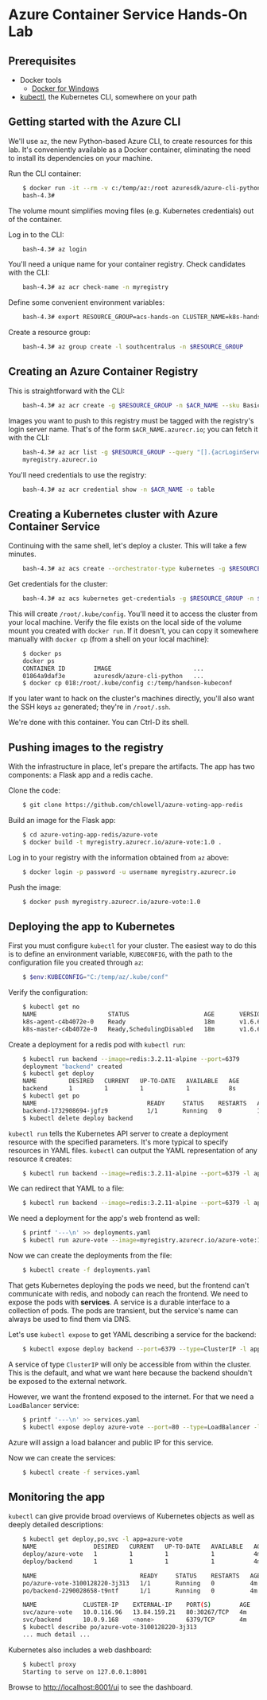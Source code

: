 # Azure Container Service Hands-On Lab
## Prerequisites
* Docker tools
  - [Docker for Windows](https://download.docker.com/win/stable/Docker%20for%20Windows%20Installer.exe)
* [kubectl](https://storage.googleapis.com/kubernetes-release/release/v1.7.0/bin/windows/amd64/kubectl.exe), the Kubernetes CLI, somewhere on your path

## Getting started with the Azure CLI
We'll use `az`, the new Python-based Azure CLI, to create resources for this lab.
It's conveniently available as a Docker container, eliminating the need to install
its dependencies on your machine.

Run the CLI container:
```sh
    $ docker run -it --rm -v c:/temp/az:/root azuresdk/azure-cli-python
    bash-4.3#
```
The volume mount simplifies moving files (e.g. Kubernetes credentials)
out of the container.

Log in to the CLI:
```sh
    bash-4.3# az login
```

You'll need a unique name for your container registry. Check candidates
with the CLI:
```sh
    bash-4.3# az acr check-name -n myregistry
```

Define some convenient environment variables:
```sh
    bash-4.3# export RESOURCE_GROUP=acs-hands-on CLUSTER_NAME=k8s-handson ACR_NAME=myregistry
```

Create a resource group:
```sh
    bash-4.3# az group create -l southcentralus -n $RESOURCE_GROUP
```

## Creating an Azure Container Registry
This is straightforward with the CLI:
```sh
    bash-4.3# az acr create -g $RESOURCE_GROUP -n $ACR_NAME --sku Basic --admin-enabled true
```

Images you want to push to this registry must be tagged with the registry's
login server name. That's of the form `$ACR_NAME.azurecr.io`; you can fetch it
with the CLI:
```sh
    bash-4.3# az acr list -g $RESOURCE_GROUP --query "[].{acrLoginServer:loginServer}" -o tsv
    myregistry.azurecr.io
```

You'll need credentials to use the registry:
```sh
    bash-4.3# az acr credential show -n $ACR_NAME -o table
```

## Creating a Kubernetes cluster with Azure Container Service
Continuing with the same shell, let's deploy a cluster. This will take a
few minutes.

```sh
    bash-4.3# az acs create --orchestrator-type kubernetes -g $RESOURCE_GROUP -n $CLUSTER_NAME --agent-count 1 --generate-ssh-keys
```

Get credentials for the cluster:
```sh
    bash-4.3# az acs kubernetes get-credentials -g $RESOURCE_GROUP -n $CLUSTER_NAME
```
This will create `/root/.kube/config`. You'll need it to access the cluster from
your local machine. Verify the file exists on the local side of the volume mount
you created with `docker run`. If it doesn't, you can copy it somewhere manually
with `docker cp` (from a shell on your local machine):
```sh
    $ docker ps
    docker ps
    CONTAINER ID        IMAGE                       ...
    01864a9daf3e        azuresdk/azure-cli-python   ...
    $ docker cp 018:/root/.kube/config c:/temp/handson-kubeconf
```
If you later want to hack on the cluster's machines directly, you'll also want
the SSH keys `az` generated; they're in `/root/.ssh`.

We're done with this container. You can Ctrl-D its shell.

## Pushing images to the registry
With the infrastructure in place, let's prepare the artifacts. The app
has two components: a Flask app and a redis cache.

Clone the code:
```sh
    $ git clone https://github.com/chlowell/azure-voting-app-redis
```

Build an image for the Flask app:
```sh
    $ cd azure-voting-app-redis/azure-vote
    $ docker build -t myregistry.azurecr.io/azure-vote:1.0 .
```

Log in to your registry with the information obtained from `az` above:
```sh
    $ docker login -p password -u username myregistry.azurecr.io
```

Push the image:
```sh
    $ docker push myregistry.azurecr.io/azure-vote:1.0
```

## Deploying the app to Kubernetes
First you must configure `kubectl` for your cluster. The easiest way to do this
is to define an environment variable, `KUBECONFIG`, with the path to the
configuration file you created through `az`:
```powershell
    $ $env:KUBECONFIG="C:/temp/az/.kube/conf"
```

Verify the configuration:
```sh
    $ kubectl get no
    NAME                    STATUS                     AGE       VERSION
    k8s-agent-c4b4072e-0    Ready                      18m       v1.6.6
    k8s-master-c4b4072e-0   Ready,SchedulingDisabled   18m       v1.6.6
```

Create a deployment for a redis pod with `kubectl run`:
```sh
    $ kubectl run backend --image=redis:3.2.11-alpine --port=6379
    deployment "backend" created
    $ kubectl get deploy
    NAME         DESIRED   CURRENT   UP-TO-DATE   AVAILABLE   AGE
    backend      1         1         1            1           8s
    $ kubectl get po
    NAME                               READY     STATUS    RESTARTS   AGE
    backend-1732908694-jgfz9           1/1       Running   0          12s
    $ kubectl delete deploy backend
```

`kubectl run` tells the Kubernetes API server to create a deployment resource
with the specified parameters. It's more typical to specify resources in YAML
files. `kubectl` can output the YAML representation of any resource it creates:
```sh
    $ kubectl run backend --image=redis:3.2.11-alpine --port=6379 -l app=azure-vote --dry-run -o yaml
```

We can redirect that YAML to a file:
```sh
    $ kubectl run backend --image=redis:3.2.11-alpine --port=6379 -l app=azure-vote --dry-run -o yaml > deployments.yaml
```

We need a deployment for the app's web frontend as well:
```sh
    $ printf '---\n' >> deployments.yaml
    $ kubectl run azure-vote --image=myregistry.azurecr.io/azure-vote:1.0 --port=80 --env='REDIS=backend' -l app=azure-vote --dry-run -o yaml >> deployments.yaml
```

Now we can create the deployments from the file:
```sh
    $ kubectl create -f deployments.yaml
```

That gets Kubernetes deploying the pods we need, but the frontend can't
communicate with redis, and nobody can reach the frontend. We need to
expose the pods with **services**. A service is a durable interface to a
collection of pods. The pods are transient, but the service's name can always
be used to find them via DNS.

Let's use `kubectl expose` to get YAML describing a service for the backend:
```sh
    $ kubectl expose deploy backend --port=6379 --type=ClusterIP -l app=azure-vote --dry-run -o yaml > services.yaml
```

A service of type `ClusterIP` will only be accessible from within the cluster.
This is the default, and what we want here because the backend shouldn't be
exposed to the external network.

However, we want the frontend exposed to the internet. For that we need a
`LoadBalancer` service:
```sh
    $ printf '---\n' >> services.yaml
    $ kubectl expose deploy azure-vote --port=80 --type=LoadBalancer -l app=azure-vote --dry-run -o yaml >> services.yaml
```
Azure will assign a load balancer and public IP for this service.

Now we can create the services:
```sh
    $ kubectl create -f services.yaml
```

## Monitoring the app
`kubectl` can give provide broad overviews of Kubernetes objects as well as
deeply detailed descriptions:
```sh
    $ kubectl get deploy,po,svc -l app=azure-vote
    NAME                DESIRED   CURRENT   UP-TO-DATE   AVAILABLE   AGE
    deploy/azure-vote   1         1         1            1           4m
    deploy/backend      1         1         1            1           4m

    NAME                             READY     STATUS    RESTARTS   AGE
    po/azure-vote-3100128220-3j313   1/1       Running   0          4m
    po/backend-2290028658-t9ntf      1/1       Running   0          4m

    NAME             CLUSTER-IP    EXTERNAL-IP    PORT(S)        AGE
    svc/azure-vote   10.0.116.96   13.84.159.21   80:30267/TCP   4m
    svc/backend      10.0.9.168    <none>         6379/TCP       4m
    $ kubectl describe po/azure-vote-3100128220-3j313
    ... much detail ...
```

Kubernetes also includes a web dashboard:
```sh
    $ kubectl proxy
    Starting to serve on 127.0.0.1:8001
```
Browse to [http://localhost:8001/ui](http://localhost:8001/ui) to see the dashboard.
